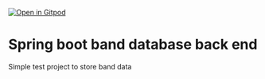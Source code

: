 [![Open in Gitpod](https://gitpod.io/button/open-in-gitpod.svg)](https://gitpod.io/#https://github.com/ristoxxx/springtest)

# Spring boot band database back end

Simple test project to store band data 